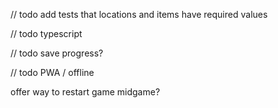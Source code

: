 

// todo add tests that locations and items have required values

// todo typescript

// todo save progress?

// todo PWA / offline

offer way to restart game midgame?
